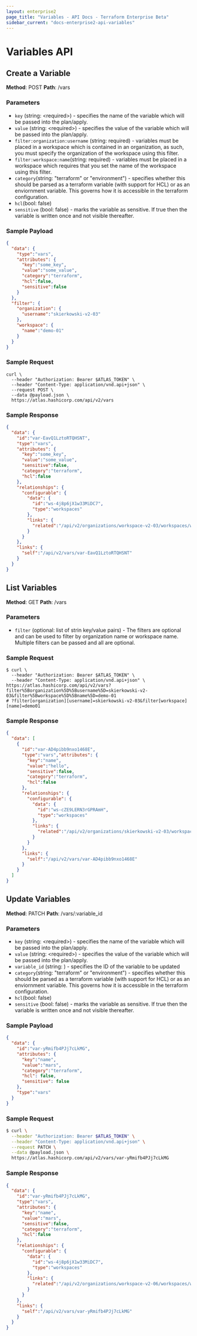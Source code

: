 ```yaml
---
layout: enterprise2
page_title: "Variables - API Docs - Terraform Enterprise Beta"
sidebar_current: "docs-enterprise2-api-variables"
---
```


# Variables API



## Create a Variable

**Method**: POST
**Path**: /vars

### Parameters

- `key` (string: \<required\>) - specifies the name of the variable which will be passed into the plan/apply.
- `value` (string: \<required\>) - specifies the value of the variable which will be passed into the plan/apply.
- `filter:organization:username` (string: required) - variables must be placed in a workspace which is contained in an organization, as such, you must specify the organization of the workspace using this filter.
- `filter:workspace:name`(string: required) - variables must be placed in a workspace which requires that you set the name of the workspace using this filter.
- `category`(string: "terraform" or "environment") - specifies whether this should be parsed as a terraform variable (with support for HCL) or as an enviornment variable. This governs how it is accessible in the terraform configuration.
- `hcl`(bool: false)
- `sensitive` (bool: false) - marks the variable as sensitive. If true then the variable is written once and not visible thereafter.

### Sample Payload

```json
{
  "data": {
    "type":"vars",
    "attributes": {
      "key":"some_key",
      "value":"some_value",
      "category":"terraform",
      "hcl":false,
      "sensitive":false
    }
  },
  "filter": {
    "organization": {
      "username":"skierkowski-v2-03"
    },
    "workspace": {
      "name":"demo-01"
    }
  }
}
```

### Sample Request

```shell
curl \
  --header "Authorization: Bearer $ATLAS_TOKEN" \
  --header "Content-Type: application/vnd.api+json" \
  --request POST \
  --data @payload.json \
  https://atlas.hashicorp.com/api/v2/vars
```

### Sample Response

```json
{
  "data": {
    "id":"var-EavQ1LztoRTQHSNT",
    "type":"vars",
    "attributes": {
      "key":"some_key",
      "value":"some_value",
      "sensitive":false,
      "category":"terraform",
      "hcl":false
    },
    "relationships": {
      "configurable": {
        "data": {
          "id":"ws-4j8p6jX1w33MiDC7",
          "type":"workspaces"
        },
        "links": {
          "related":"/api/v2/organizations/workspace-v2-03/workspaces/workspace-v2-03"
        }
      }
    },
    "links": {
      "self":"/api/v2/vars/var-EavQ1LztoRTQHSNT"
    }
  }
}
```

## List Variables

**Method**: GET
**Path**: /vars

### Parameters

- `filter` (optional: list of strin key/value pairs) - The filters are optional and can be used to filter by organization name or workspace name. Multiple filters can be passed and all are optional.

### Sample Request

```shell
$ curl \
  --header "Authorization: Bearer $ATLAS_TOKEN" \
  --header "Content-Type: application/vnd.api+json" \
https://atlas.hashicorp.com/api/v2/vars?filter%5Borganization%5D%5Busername%5D=skierkowski-v2-03&filter%5Bworkspace%5D%5Bname%5D=demo-01
# ?filter[organization][username]=skierkowski-v2-03&filter[workspace][name]=demo01
```

### Sample Response

```json
{
  "data": [
    {
      "id":"var-AD4pibb9nxo1468E",
      "type":"vars","attributes": {
        "key":"name",
        "value":"hello",
        "sensitive":false,
        "category":"terraform",
        "hcl":false
      },
      "relationships": {
        "configurable": {
          "data": {
            "id":"ws-cZE9LERN3rGPRAmH",
            "type":"workspaces"
          },
          "links": {
            "related":"/api/v2/organizations/skierkowski-v2-03/workspaces/demo-01"
          }
        }
      },
      "links": {
        "self":"/api/v2/vars/var-AD4pibb9nxo1468E"
      }
    }
  ]
}
```

##

## Update Variables

**Method**: PATCH
**Path**: /vars/:variable_id

### Parameters

- `key` (string: \<required\>) - specifies the name of the variable which will be passed into the plan/apply.
- `value` (string: \<required\>) - specifies the value of the variable which will be passed into the plan/apply.
- `variable_id` (string: <required>) - specifies the ID of the variable to be updated
- `category`(string: "terraform" or "environment") - specifies whether this should be parsed as a terraform variable (with support for HCL) or as an enviornment variable. This governs how it is accessible in the terraform configuration.
- `hcl`(bool: false)
- `sensitive` (bool: false) - marks the variable as sensitive. If true then the variable is written once and not visible thereafter.

### Sample Payload

```json
{
  "data": {
    "id":"var-yRmifb4PJj7cLkMG",
    "attributes": {
      "key":"name",
      "value":"mars",
      "category":"terraform",
      "hcl": false,
      "sensitive": false
    },
    "type":"vars"
  }
}
```

### Sample Request

```bash
$ curl \
  --header "Authorization: Bearer $ATLAS_TOKEN" \
  --header "Content-Type: application/vnd.api+json" \
  --request PATCH \
  --data @payload.json \
  https://atlas.hashicorp.com/api/v2/vars/var-yRmifb4PJj7cLkMG
```

### Sample Response

```json
{
  "data": {
    "id":"var-yRmifb4PJj7cLkMG",
    "type":"vars",
    "attributes": {
      "key":"name",
      "value":"mars",
      "sensitive":false,
      "category":"terraform",
      "hcl":false
    },
    "relationships": {
      "configurable": {
        "data": {
          "id":"ws-4j8p6jX1w33MiDC7",
          "type":"workspaces"
        },
        "links": {
          "related":"/api/v2/organizations/workspace-v2-06/workspaces/workspace-v2-06"
        }
      }
    },
    "links": {
      "self":"/api/v2/vars/var-yRmifb4PJj7cLkMG"
    }
  }
}
```

##